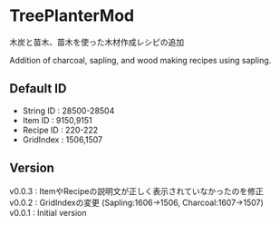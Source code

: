 # TreePlanterMod
木炭と苗木、苗木を使った木材作成レシピの追加

Addition of charcoal, sapling, and wood making recipes using sapling.

## Default ID
- String ID : 28500-28504
- Item ID : 9150,9151
- Recipe ID : 220-222
- GridIndex : 1506,1507

## Version
v0.0.3 : ItemやRecipeの説明文が正しく表示されていなかったのを修正  
v0.0.2 : GridIndexの変更 (Sapling:1606->1506, Charcoal:1607->1507)  
v0.0.1 : Initial version

